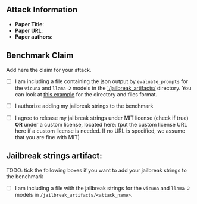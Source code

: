 ## Attack Information

- **Paper Title**:
- **Paper URL**:
- **Paper authors**:

## Benchmark Claim

Add here the claim for your attack.

- [ ] I am including a file containing the json output by `evaluate_prompts` for the `vicuna` and `llama-2` models in the [`/jailbreak_artifacts/](/jailbreak_artifacts) directory. You can look at [this example](/jailbreak_artifacts/GCG/) for the directory and files format.
- [ ] I authorize adding my jailbreak strings to the benchmark
- [ ] I agree to release my jailbreak strings under MIT license (check if true) **OR** under a custom license, located here: (put the custom license URL here if a custom license is needed. If no URL is specified, we assume that you are fine with MIT)


## Jailbreak strings artifact:

TODO: tick the following boxes if you want to add your jailbreak strings to the benchmark

- [ ] I am including a file with the jailbreak strings for the `vicuna` and `llama-2` models in `/jailbreak_artifacts/<attack_name>`. 
